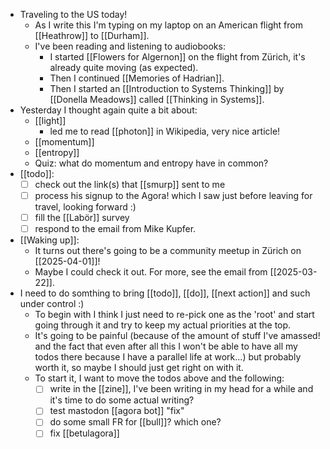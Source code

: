 - Traveling to the US today!
  - As I write this I'm typing on my laptop on an American flight from [[Heathrow]] to [[Durham]].
  - I've been reading and listening to audiobooks:
    - I started [[Flowers for Algernon]] on the flight from Zürich, it's already quite moving (as expected).
    - Then I continued [[Memories of Hadrian]].
    - Then I started an [[Introduction to Systems Thinking]] by [[Donella Meadows]] called [[Thinking in Systems]].
- Yesterday I thought again quite a bit about:
  - [[light]]
    - led me to read [[photon]] in Wikipedia, very nice article!
  - [[momentum]]
  - [[entropy]]
  - Quiz: what do momentum and entropy have in common?
- [[todo]]:
  - [ ] check out the link(s) that [[smurp]] sent to me
  - [ ] process his signup to the Agora! which I saw just before leaving for travel, looking forward :)
  - [ ] fill the [[Labör]] survey
  - [ ] respond to the email from Mike Kupfer.
- [[Waking up]]:
  - It turns out there's going to be a community meetup in Zürich on [[2025-04-01]]!
  - Maybe I could check it out. For more, see the email from [[2025-03-22]].
- I need to do somthing to bring [[todo]], [[do]], [[next action]] and such under control :)
  - To begin with I think I just need to re-pick one as the 'root' and start going through it and try to keep my actual priorities at the top.
  - It's going to be painful (because of the amount of stuff I've amassed! and the fact that even after all this I won't be able to have all my todos there because I have a parallel life at work...) but probably worth it, so maybe I should just get right on with it.
  - To start it, I want to move the todos above and the following:
      - [ ] write in the [[zine]], I've been writing in my head for a while and it's time to do some actual writing?
      - [ ] test mastodon [[agora bot]] "fix"
      - [ ] do some small FR for [[bull]]? which one?
      - [ ] fix [[betulagora]]

